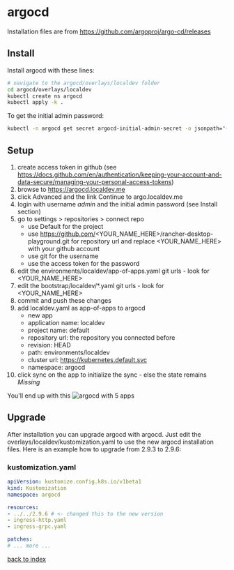 # argocd

Installation files are from <https://github.com/argoproj/argo-cd/releases>

## Install

Install argocd with these lines:

```bash
# navigate to the argocd/overlays/localdev folder
cd argocd/overlays/localdev
kubectl create ns argocd
kubectl apply -k .
```

To get the initial admin password:

```bash
kubectl -n argocd get secret argocd-initial-admin-secret -o jsonpath="{.data.password}" | base64 -d
```

## Setup

1. create access token in github (see https://docs.github.com/en/authentication/keeping-your-account-and-data-secure/managing-your-personal-access-tokens)
1. browse to https://argocd.localdev.me
1. click Advanced and the link Continue to argo.localdev.me
1. login with username _admin_ and the initial admin password (see Install section)
1. go to settings > repositories > connect repo
    - use Default for the project
    - use https://github.com/<YOUR_NAME_HERE>/rancher-desktop-playground.git for repository url and replace <YOUR_NAME_HERE> with your github account
    - use git for the username
    - use the access token for the password
1. edit the environments/localdev/app-of-apps.yaml git urls - look for <YOUR_NAME_HERE>
1. edit the bootstrap/localdev/*.yaml git urls - look for <YOUR_NAME_HERE>
1. commit and push these changes
1. add localdev.yaml as app-of-apps to argocd
    - new app
    - application name: localdev
    - project name: default
    - repository url: the repository you connected before
    - revision: HEAD
    - path: environments/localdev
    - cluster url: https://kubernetes.default.svc
    - namespace: argocd
1. click sync on the app to initialize the sync - else the state remains _Missing_

You'll end up with this
![argocd with 5 apps](../assets/argocd01.jpg)

## Upgrade

After installation you can upgrade argocd with argocd. Just edit the overlays/localdev/kustomization.yaml to use the new argocd installation files. Here is an example how to upgrade from 2.9.3 to 2.9.6:

### kustomization.yaml

```yaml
apiVersion: kustomize.config.k8s.io/v1beta1
kind: Kustomization
namespace: argocd

resources:
- ../../2.9.6 # <- changed this to the new version
- ingress-http.yaml
- ingress-grpc.yaml

patches:
# ... more ...
```

[back to index](../)
